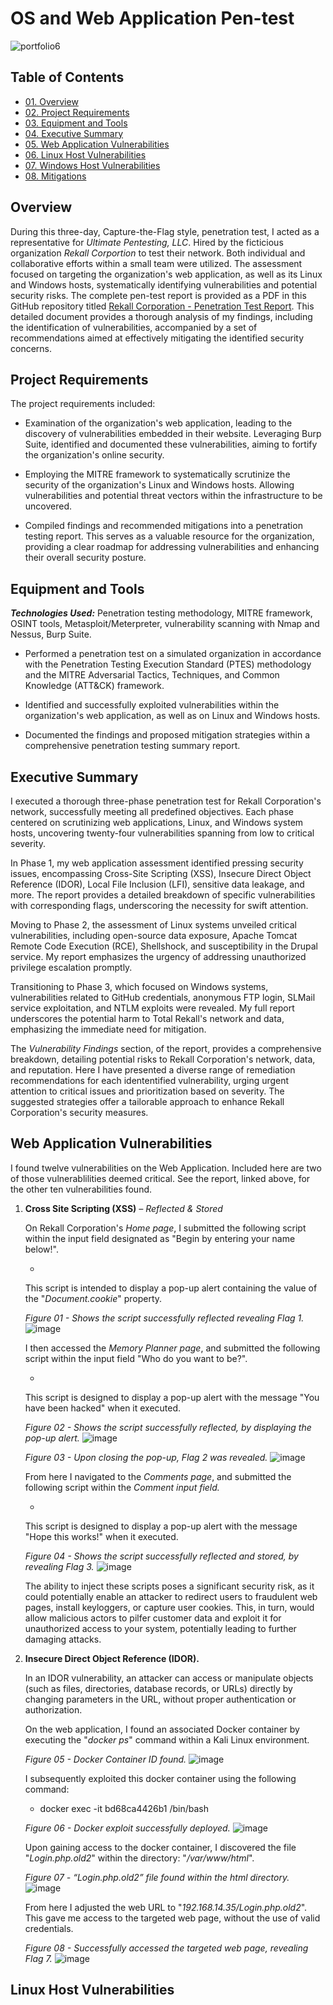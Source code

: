 # OS and Web Application Pen-test

![portfolio6](https://github.com/CJanecka/Projects_and_CTFs/assets/131223318/c270a7bf-30ee-4a68-8e82-f9eda9a1991e)

## Table of Contents

  + [01. Overview](#Overview)
  + [02. Project Requirements](#Project-Requirements)
  + [03. Equipment and Tools](#Equipment-and-Tools)
  + [04. Executive Summary](#Executive-Summary)
  + [05. Web Application Vulnerabilities](#Web-Application-Vulnerabilities)
  + [06. Linux Host Vulnerabilities](#Linux-Host-Vulnerabilities)
  + [07. Windows Host Vulnerabilities](#Windows-Host-Vulnerabilities)
  + [08. Mitigations](#Mitigations)

## Overview

During this three-day, Capture-the-Flag style, penetration test, I acted as a representative for *Ultimate Pentesting, LLC*. Hired by the ficticious organization *Rekall Corportion* to test their network. Both individual and collaborative efforts within a small team were utilized. The assessment focused on targeting the organization's web application, as well as its Linux and Windows hosts, systematically identifying vulnerabilities and potential security risks. The complete pen-test report is provided as a PDF in this GitHub repository titled [Rekall Corporation - Penetration Test Report](https://github.com/CJanecka/Projects_and_CTFs/files/14118993/Rekall.Corporation.-.Penetration.Test.Report._.Collin.Janecka.docx.pdf). This detailed document provides a thorough analysis of my findings, including the identification of vulnerabilities, accompanied by a set of recommendations aimed at effectively mitigating the identified security concerns.

## Project Requirements

The project requirements included:

  + Examination of the organization's web application, leading to the discovery of vulnerabilities embedded in their website. Leveraging Burp Suite, identified and documented these vulnerabilities, aiming to fortify the organization's online security.

  + Employing the MITRE framework to systematically scrutinize the security of the organization's Linux and Windows hosts. Allowing vulnerabilities and potential threat vectors within the infrastructure to be uncovered.

  + Compiled findings and recommended mitigations into a penetration testing report. This serves as a valuable resource for the organization, providing a clear roadmap for addressing vulnerabilities and enhancing their overall security posture.

## Equipment and Tools

***Technologies Used:*** Penetration testing methodology, MITRE framework, OSINT tools, Metasploit/Meterpreter, vulnerability scanning with Nmap and Nessus, Burp Suite.

  + Performed a penetration test on a simulated organization in accordance with the Penetration Testing Execution Standard (PTES) methodology and the MITRE Adversarial Tactics, Techniques, and Common Knowledge (ATT&CK) framework.
    
  + Identified and successfully exploited vulnerabilities within the organization's web application, as well as on Linux and Windows hosts.

  + Documented the findings and proposed mitigation strategies within a comprehensive penetration testing summary report.

## Executive Summary

I executed a thorough three-phase penetration test for Rekall Corporation's network, successfully meeting all predefined objectives. Each phase centered on scrutinizing web applications, Linux, and Windows system hosts, uncovering twenty-four vulnerabilities spanning from low to critical severity.

In Phase 1, my web application assessment identified pressing security issues, encompassing Cross-Site Scripting (XSS), Insecure Direct Object Reference (IDOR), Local File Inclusion (LFI), sensitive data leakage, and more. The report provides a detailed breakdown of specific vulnerabilities with corresponding flags, underscoring the necessity for swift attention.

Moving to Phase 2, the assessment of Linux systems unveiled critical vulnerabilities, including open-source data exposure, Apache Tomcat Remote Code Execution (RCE), Shellshock, and susceptibility in the Drupal service. My report emphasizes the urgency of addressing unauthorized privilege escalation promptly.

Transitioning to Phase 3, which focused on Windows systems, vulnerabilities related to GitHub credentials, anonymous FTP login, SLMail service exploitation, and NTLM exploits were revealed. My full report underscores the potential harm to Total Rekall's network and data, emphasizing the immediate need for mitigation.

The *Vulnerability Findings* section, of the report, provides a comprehensive breakdown, detailing potential risks to Rekall Corporation's network, data, and reputation. Here I have presented a diverse range of remediation recommendations for each idententified vulnerability, urging urgent attention to critical issues and prioritization based on severity. The suggested strategies offer a tailorable approach to enhance Rekall Corporation's security measures.

## Web Application Vulnerabilities

I found twelve vulnerabilities on the Web Application. Included here are two of those vulnerablilities deemed critical. See the report, linked above, for the other ten vulnerabilities found.

  1. **Cross Site Scripting (XSS)** *– Reflected & Stored*

     On Rekall Corporation's *Home page*, I submitted the following script within the input field designated as "Begin by entering your name below!". 

      + <script>alert(Document.cookie)</script>

      This script is intended to display a pop-up alert containing the value of the "*Document.cookie*" property.

     *Figure 01 - Shows the script successfully reflected revealing Flag 1.*                      
     ![image](https://github.com/CJanecka/Projects_and_CTFs/assets/131223318/526f02a1-e0cb-4237-9518-609c44f5d363)

     I then accessed the *Memory Planner page*, and submitted the following script within the input field "Who do you want to be?".

     + <script>alert("You have been hacked")</script>

     This script is designed to display a pop-up alert with the message "You have been hacked" when it executed.

     *Figure 02 - Shows the script successfully reflected, by displaying the pop-up alert.*
     ![image](https://github.com/CJanecka/Projects_and_CTFs/assets/131223318/4e0fc79b-4ba9-4082-b8a7-4037c1d487c7)

     *Figure 03 - Upon closing the pop-up, Flag 2 was revealed.*
     ![image](https://github.com/CJanecka/Projects_and_CTFs/assets/131223318/8d50438b-be1d-40cd-aa1d-a5b7239bec03)

     From here I navigated to the *Comments page*, and submitted the following script within the *Comment input field.*

     + <script>alert(“Hope this works!”)</script>

     This script is designed to display a pop-up alert with the message "Hope this works!" when it executed.

     *Figure 04 - Shows the script successfully reflected and stored, by revealing Flag 3.*
     ![image](https://github.com/CJanecka/Projects_and_CTFs/assets/131223318/b6ff98fd-8122-4302-8676-e5c5f35d11dc)

     The ability to inject these scripts poses a significant security risk, as it could potentially enable an attacker to redirect users to fraudulent web pages, install keyloggers, or capture user cookies.                     This, in turn, would allow malicious actors to pilfer customer data and exploit it for unauthorized access to your system, potentially leading to further damaging attacks.

  2. **Insecure Direct Object Reference (IDOR).**

     In an IDOR vulnerability, an attacker can access or manipulate objects (such as files, directories, database records, or URLs) directly by changing parameters in the URL, without proper authentication or   authorization.

     On the web application, I found an associated Docker container by executing the "*docker ps*" command within a Kali Linux environment.

     *Figure 05 - Docker Container ID found.*
     ![image](https://github.com/CJanecka/Projects_and_CTFs/assets/131223318/502f5da8-7f67-4b0b-8c5a-f03102e23995)

     I subsequently exploited this docker container using the following command:

     + docker exec -it bd68ca4426b1 /bin/bash

     *Figure 06 - Docker exploit successfully deployed.*
     ![image](https://github.com/CJanecka/Projects_and_CTFs/assets/131223318/c2051ef6-c7fa-4ae4-8958-1e1be0cf1d04)

     Upon gaining access to the docker container, I discovered the file "*Login.php.old2*" within the directory: "*/var/www/html*".

     *Figure 07 - “Login.php.old2” file found within the html directory.*
     ![image](https://github.com/CJanecka/Projects_and_CTFs/assets/131223318/9bd1ca19-7d14-4b5e-b704-68b85fe296ad)

     From here I adjusted the web URL to "*192.168.14.35/Login.php.old2*". This gave me access to the targeted web page, without the use of valid credentials.

     *Figure 08 - Successfully accessed the targeted web page, revealing Flag 7.*
     ![image](https://github.com/CJanecka/Projects_and_CTFs/assets/131223318/44bf70d8-b8b6-4380-b6fa-3d51b23996c2)

## Linux Host Vulnerabilities
